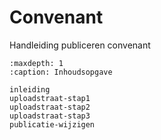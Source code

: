# Convenant

Handleiding publiceren convenant

```{toctree}
:maxdepth: 1
:caption: Inhoudsopgave

inleiding
uploadstraat-stap1
uploadstraat-stap2
uploadstraat-stap3
publicatie-wijzigen
```
